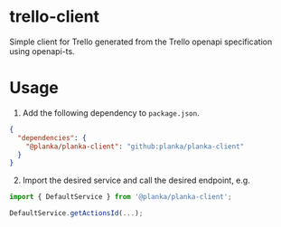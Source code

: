 # trello-client
Simple client for Trello generated from the Trello openapi specification using openapi-ts.

# Usage
1. Add the following dependency to `package.json`.

```json
{
  "dependencies": {
    "@planka/planka-client": "github:planka/planka-client"
  }
}
```

2. Import the desired service and call the desired endpoint, e.g.

```typescript
import { DefaultService } from '@planka/planka-client';

DefaultService.getActionsId(...);
```
